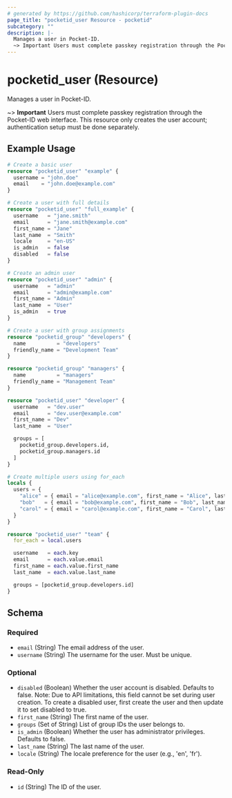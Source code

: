 ```yaml
---
# generated by https://github.com/hashicorp/terraform-plugin-docs
page_title: "pocketid_user Resource - pocketid"
subcategory: ""
description: |-
  Manages a user in Pocket-ID.
  ~> Important Users must complete passkey registration through the Pocket-ID web interface. This resource only creates the user account; authentication setup must be done separately.
---
```


# pocketid_user (Resource)

Manages a user in Pocket-ID.

~> **Important** Users must complete passkey registration through the Pocket-ID web interface. This resource only creates the user account; authentication setup must be done separately.

## Example Usage

```terraform
# Create a basic user
resource "pocketid_user" "example" {
  username = "john.doe"
  email    = "john.doe@example.com"
}

# Create a user with full details
resource "pocketid_user" "full_example" {
  username   = "jane.smith"
  email      = "jane.smith@example.com"
  first_name = "Jane"
  last_name  = "Smith"
  locale     = "en-US"
  is_admin   = false
  disabled   = false
}

# Create an admin user
resource "pocketid_user" "admin" {
  username   = "admin"
  email      = "admin@example.com"
  first_name = "Admin"
  last_name  = "User"
  is_admin   = true
}

# Create a user with group assignments
resource "pocketid_group" "developers" {
  name          = "developers"
  friendly_name = "Development Team"
}

resource "pocketid_group" "managers" {
  name          = "managers"
  friendly_name = "Management Team"
}

resource "pocketid_user" "developer" {
  username   = "dev.user"
  email      = "dev.user@example.com"
  first_name = "Dev"
  last_name  = "User"

  groups = [
    pocketid_group.developers.id,
    pocketid_group.managers.id
  ]
}

# Create multiple users using for_each
locals {
  users = {
    "alice" = { email = "alice@example.com", first_name = "Alice", last_name = "Johnson" }
    "bob"   = { email = "bob@example.com", first_name = "Bob", last_name = "Smith" }
    "carol" = { email = "carol@example.com", first_name = "Carol", last_name = "Davis" }
  }
}

resource "pocketid_user" "team" {
  for_each = local.users

  username   = each.key
  email      = each.value.email
  first_name = each.value.first_name
  last_name  = each.value.last_name

  groups = [pocketid_group.developers.id]
}
```

<!-- schema generated by tfplugindocs -->
## Schema

### Required

- `email` (String) The email address of the user.
- `username` (String) The username for the user. Must be unique.

### Optional

- `disabled` (Boolean) Whether the user account is disabled. Defaults to false. Note: Due to API limitations, this field cannot be set during user creation. To create a disabled user, first create the user and then update it to set disabled to true.
- `first_name` (String) The first name of the user.
- `groups` (Set of String) List of group IDs the user belongs to.
- `is_admin` (Boolean) Whether the user has administrator privileges. Defaults to false.
- `last_name` (String) The last name of the user.
- `locale` (String) The locale preference for the user (e.g., 'en', 'fr').

### Read-Only

- `id` (String) The ID of the user.
